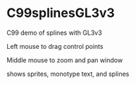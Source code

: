 # C99splinesGL3v3
C99 demo of splines with GL3v3

Left mouse to drag control points

Middle mouse to zoom and pan window

shows sprites, monotype text, and splines

 
